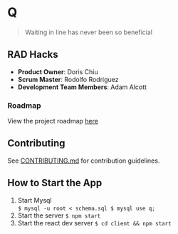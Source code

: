 # Q

> Waiting in line has never been so beneficial

## RAD Hacks

  - __Product Owner__: Doris Chiu
  - __Scrum Master__: Rodolfo Rodriguez
  - __Development Team Members__: Adam Alcott

### Roadmap

View the project roadmap [here](LINK_TO_PROJECT_ISSUES)


## Contributing

See [CONTRIBUTING.md](_CONTRIBUTING.md) for contribution guidelines.

## How to Start the App
1. Start Mysql  
  `
  $ mysql -u root < schema.sql
  $ mysql
  use q;
  `
2. Start the server
  `
  $ npm start
  `
3. Start the react dev server
  `
  $ cd client && npm start
  `
